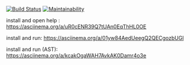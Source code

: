 [![Build Status](https://travis-ci.org/ArtemNehoda/project-lvl2-s353.svg?branch=master)](https://travis-ci.org/ArtemNehoda/project-lvl2-s353)
[![Maintainability](https://api.codeclimate.com/v1/badges/9b0aea40356cac255445/maintainability)](https://codeclimate.com/github/ArtemNehoda/project-lvl2-s353/maintainability)


install and open help :  https://asciinema.org/a/uR0cENR39Q7tUAn0EqThHL0OE

install and run:         https://asciinema.org/a/01yw84AedUeegQ2QECgozbUGl

install and run (AST):   https://asciinema.org/a/kcakOgaWAH7AvkAK0Damr4o3e
